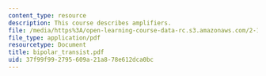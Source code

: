 ```yaml
---
content_type: resource
description: This course describes amplifiers.
file: /media/https%3A/open-learning-course-data-rc.s3.amazonaws.com/2-141-modeling-and-simulation-of-dynamic-systems-fall-2006/37f99f992795609a21a878e612dca0bc_bipolar_transist.pdf
file_type: application/pdf
resourcetype: Document
title: bipolar_transist.pdf
uid: 37f99f99-2795-609a-21a8-78e612dca0bc
---
```

